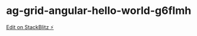 # ag-grid-angular-hello-world-g6flmh

[Edit on StackBlitz ⚡️](https://stackblitz.com/edit/ag-grid-angular-hello-world-g6flmh)